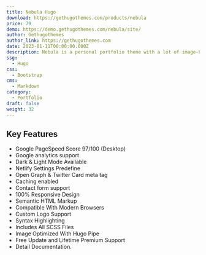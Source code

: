 ```yaml
---
title: Nebula Hugo
download: https://gethugothemes.com/products/nebula
price: 79
demo: https://demo.gethugothemes.com/nebula/site/
author: Gethugothemes
author_link: https://gethugothemes.com
date: 2023-01-11T00:00:00.000Z
description: Nebula is a personal portfolio theme with a lot of image-based pages as well as cover images.
ssg:
  - Hugo
css:
  - Bootstrap
cms:
  - Markdown
category:
  - Portfolio
draft: false
weight: 32
---
```


## Key Features

- Google PageSpeed Score 97/100 (Desktop)
- Google analytics support
- Dark & Light Mode Available
- Netlify Settings Predefine
- Open Graph & Twitter Card meta tag
- Caching enabled
- Contact form support
- 100% Responsive Design
- Semantic HTML Markup
- Compatible With Modern Browsers
- Custom Logo Support
- Syntax Highlighting
- Includes All SCSS Files
- Image Optimized With Hugo Pipe
- Free Update and Lifetime Premium Support
- Detail Documentation.
